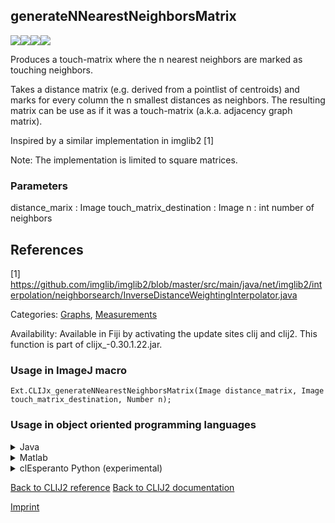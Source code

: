## generateNNearestNeighborsMatrix
<img src="images/mini_empty_logo.png"/><img src="images/mini_empty_logo.png"/><img src="images/mini_clijx_logo.png"/><img src="images/mini_cle_logo.png"/>

Produces a touch-matrix where the n nearest neighbors are marked as touching neighbors. 

Takes a distance matrix (e.g. derived from a pointlist of centroids) and marks for every column the n smallest
distances as neighbors. The resulting matrix can be use as if it was a touch-matrix (a.k.a. adjacency graph matrix). 

Inspired by a similar implementation in imglib2 [1]

Note: The implementation is limited to square matrices.

### Parameters

distance_marix : Image
touch_matrix_destination : Image
n : int
   number of neighbors
   
References
----------
[1] https://github.com/imglib/imglib2/blob/master/src/main/java/net/imglib2/interpolation/neighborsearch/InverseDistanceWeightingInterpolator.java


Categories: [Graphs](https://clij.github.io/clij2-docs/reference__graph), [Measurements](https://clij.github.io/clij2-docs/reference__measurement)

Availability: Available in Fiji by activating the update sites clij and clij2.
This function is part of clijx_-0.30.1.22.jar.

### Usage in ImageJ macro
```
Ext.CLIJx_generateNNearestNeighborsMatrix(Image distance_matrix, Image touch_matrix_destination, Number n);
```


### Usage in object oriented programming languages



<details>

<summary>
Java
</summary>
<pre class="highlight">// init CLIJ and GPU
import net.haesleinhuepf.clijx.CLIJx;
import net.haesleinhuepf.clij.clearcl.ClearCLBuffer;
CLIJx clijx = CLIJx.getInstance();

// get input parameters
ClearCLBuffer distance_matrix = clijx.push(distance_matrixImagePlus);
touch_matrix_destination = clijx.create(distance_matrix);
int n = 10;
</pre>

<pre class="highlight">
// Execute operation on GPU
clijx.generateNNearestNeighborsMatrix(distance_matrix, touch_matrix_destination, n);
</pre>

<pre class="highlight">
// show result
touch_matrix_destinationImagePlus = clijx.pull(touch_matrix_destination);
touch_matrix_destinationImagePlus.show();

// cleanup memory on GPU
clijx.release(distance_matrix);
clijx.release(touch_matrix_destination);
</pre>

</details>



<details>

<summary>
Matlab
</summary>
<pre class="highlight">% init CLIJ and GPU
clijx = init_clatlabx();

% get input parameters
distance_matrix = clijx.pushMat(distance_matrix_matrix);
touch_matrix_destination = clijx.create(distance_matrix);
n = 10;
</pre>

<pre class="highlight">
% Execute operation on GPU
clijx.generateNNearestNeighborsMatrix(distance_matrix, touch_matrix_destination, n);
</pre>

<pre class="highlight">
% show result
touch_matrix_destination = clijx.pullMat(touch_matrix_destination)

% cleanup memory on GPU
clijx.release(distance_matrix);
clijx.release(touch_matrix_destination);
</pre>

</details>



<details>

<summary>
clEsperanto Python (experimental)
</summary>
<pre class="highlight">import pyclesperanto_prototype as cle

cle.generate_n_nearest_neighbors_matrix(distance_matrix, touch_matrix_destination, n)

</pre>



</details>



[Back to CLIJ2 reference](https://clij.github.io/clij2-docs/reference)
[Back to CLIJ2 documentation](https://clij.github.io/clij2-docs)

[Imprint](https://clij.github.io/imprint)
